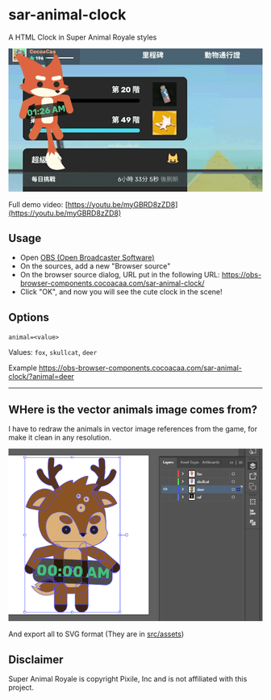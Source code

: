# sar-animal-clock

A HTML Clock in Super Animal Royale styles

![Demo video](docs/sar-animal-clock-demo.gif)

Full demo video: [https://youtu.be/myGBRD8zZD8](https://youtu.be/myGBRD8zZD8)

## Usage

- Open [OBS (Open Broadcaster Software)](https://obsproject.com/)
- On the sources, add a new "Browser source"
- On the browser source dialog, URL put in the following URL:
  https://obs-browser-components.cocoacaa.com/sar-animal-clock/
- Click "OK", and now you will see the cute clock in the scene!

## Options

`animal=<value>`

Values: `fox`, `skullcat`, `deer`

Example
https://obs-browser-components.cocoacaa.com/sar-animal-clock/?animal=deer

- - -

## WHere is the vector animals image comes from?

I have to redraw the animals in vector image references from the game, for make it clean in any resolution.

![Redraw animal in vector](docs/vector-animal-in-adobe-ai.png)

And export all to SVG format (They are in [src/assets](src/assets))

## Disclaimer

Super Animal Royale is copyright Pixile, Inc and is not affiliated with this project.
